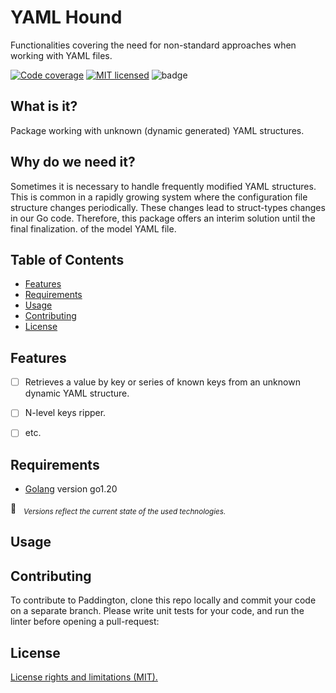 # YAML Hound #
Functionalities covering the need for non-standard approaches when working with
YAML files.


[![Code coverage][shield-coverage]](#)
[![MIT licensed][shield-license]](#)
![badge](https://img.shields.io/endpoint?url=https://gist.githubusercontent.com/slaff-bg/0fdaa350d0428e1801a1a3f9d9e9ca98/raw/fb2f6386d1d38a4b863f4a239b64de64c0cdc92a/test.json)


## What is it? ##

Package working with unknown (dynamic generated) YAML structures.


## Why do we need it? ##

Sometimes it is necessary to handle frequently modified YAML structures. This is common in a rapidly growing system where the configuration file structure changes periodically. These changes lead to struct-types changes in our Go code. Therefore, this package offers an interim solution until the final finalization. of the model YAML file.


## Table of Contents ##

* [Features](#features)
* [Requirements](#requirements)
* [Usage](#usage)
* [Contributing](#contributing)
* [License](#license)


## Features ##

- [ ] Retrieves a value by key or series of known keys from an unknown dynamic YAML structure.
- [ ] N-level keys ripper.
- [ ] etc.


## Requirements ##

- [Golang](https://go.dev/dl/) version go1.20

&#x1F4CC; &nbsp; *<sub>Versions reflect the current state of the used
technologies.</sub>*

## Usage ##



## Contributing ##

To contribute to Paddington, clone this repo locally and commit your code on a separate branch. Please write unit tests for your code, and run the linter before opening a pull-request:


## License ##

[License rights and limitations (MIT).](https://github.com/slaff-bg/yaml-hound/blob/main/LICENSE)


[shield-coverage]: https://img.shields.io/badge/coverage-0%25-brightgreen.svg
[shield-license]: https://img.shields.io/badge/license-MIT-blue.svg
